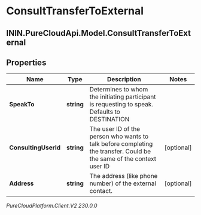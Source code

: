 # ConsultTransferToExternal

## ININ.PureCloudApi.Model.ConsultTransferToExternal

## Properties

|Name | Type | Description | Notes|
|------------ | ------------- | ------------- | -------------|
| **SpeakTo** | **string** | Determines to whom the initiating participant is requesting to speak. Defaults to DESTINATION | |
| **ConsultingUserId** | **string** | The user ID of the person who wants to talk before completing the transfer. Could be the same of the context user ID | [optional] |
| **Address** | **string** | The address (like phone number) of the external contact. | [optional] |



_PureCloudPlatform.Client.V2 230.0.0_
